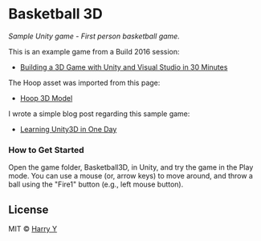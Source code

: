 # Basketball 3D

_Sample Unity game - First person basketball game._

This is an example game from a Build 2016 session:

* [Building a 3D Game with Unity and Visual Studio in 30 Minutes](https://channel9.msdn.com/Events/Build/2016/T607)

The Hoop asset was imported from this page:

* [Hoop 3D Model](http://archive3d.net/?a=download&id=efb427dd)


I wrote a simple blog post regarding this sample game:


* [Learning Unity3D in One Day](http://www.harrysmemo.com/post/143100753957/learning-unity3d-in-one-day)


### How to Get Started

Open the game folder, Basketball3D, in Unity, and try the game in the Play mode.
You can use a mouse (or, arrow keys) to move around,
and throw a ball using the "Fire1" button (e.g., left mouse button).



## License

MIT © [Harry Y](https://github.com/harrywye/basketball3d)

